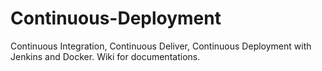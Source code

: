 # Continuous-Deployment
Continuous Integration, Continuous Deliver, Continuous Deployment with Jenkins and Docker. Wiki for documentations.
